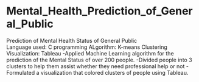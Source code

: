 # Mental_Health_Prediction_of_General_Public
Prediction of Mental Health Status of General Public  
Language used: C programming
ALgorithm: K-means Clustering
Visualization: Tableau
-Applied Machine Learning algorithm for the prediction of the Mental Status of over 200 people.
-Divided people into 3 clusters to help them assist whether they need professional help or not
-Formulated a visualization that colored clusters of people using Tableau.
